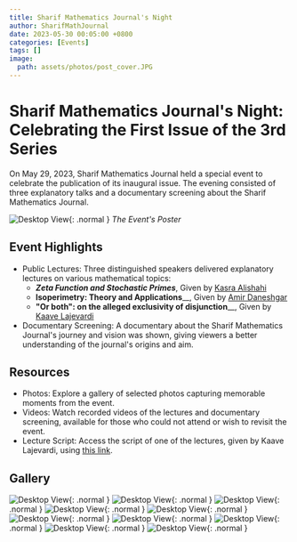 ```yaml
---
title: Sharif Mathematics Journal's Night
author: SharifMathJournal
date: 2023-05-30 00:05:00 +0800
categories: [Events]
tags: []
image:
  path: assets/photos/post_cover.JPG
---
```

# Sharif Mathematics Journal's Night: Celebrating the First Issue of the 3rd Series
On May 29, 2023, Sharif Mathematics Journal held a special event to celebrate the publication of its inaugural issue. The evening consisted of three explanatory talks and a documentary screening about the Sharif Mathematics Journal.

![Desktop View](assets/photos/SMJnight1.png){: .normal }
_The Event's Poster_

## Event Highlights
- Public Lectures: Three distinguished speakers delivered explanatory lectures on various mathematical topics:
  - _**Zeta Function and Stochastic Primes**_, Given by [Kasra Alishahi](https://math.sharif.ir/faculties/alishahi)
  - **Isoperimetry: Theory and Applications**__, Given by [Amir Daneshgar](https://math.sharif.ir/faculties/daneshgar)
  - **"Or both": on the alleged exclusivity of disjunction**__, Given by [Kaave Lajevardi](https://www.kaavelajevardi.com/index.html)
- Documentary Screening: A documentary about the Sharif Mathematics Journal's journey and vision was shown, giving viewers a better understanding of the journal's origins and aim.

## Resources
- Photos: Explore a gallery of selected photos capturing memorable moments from the event.
- Videos: Watch recorded videos of the lectures and documentary screening, available for those who could not attend or wish to revisit the event.
- Lecture Script: Access the script of one of the lectures, given by Kaave Lajevardi, using [this link](https://blog.kaavelajevardi.com/2023/05/%db%8c%d8%a7-%d9%87%d8%b1-%d8%af%d9%88-%d8%af%d8%b1%d8%a8%d8%a7%d8%b1%d9%87%e2%80%8c%db%8c-%d8%ae%d9%88%d8%a7%d9%86%d8%b4%d9%90-%d9%85%d8%a7%d9%86%d8%b9%d8%a9%d8%a7%d9%84%d8%ac%d9%85%d8%b9%d9%90/).

## Gallery
![Desktop View](assets/photos/SMJ_night_1/1.JPG){: .normal }
![Desktop View](assets/photos/SMJ_night_1/2.JPG){: .normal }
![Desktop View](assets/photos/SMJ_night_1/3.JPG){: .normal }
![Desktop View](assets/photos/SMJ_night_1/4.JPG){: .normal }
![Desktop View](assets/photos/SMJ_night_1/5.JPG){: .normal }
![Desktop View](assets/photos/SMJ_night_1/6.JPG){: .normal }
![Desktop View](assets/photos/SMJ_night_1/7.JPG){: .normal }
![Desktop View](assets/photos/SMJ_night_1/8.JPG){: .normal }
![Desktop View](assets/photos/SMJ_night_1/9.JPG){: .normal }
![Desktop View](assets/photos/SMJ_night_1/10.JPG){: .normal }
